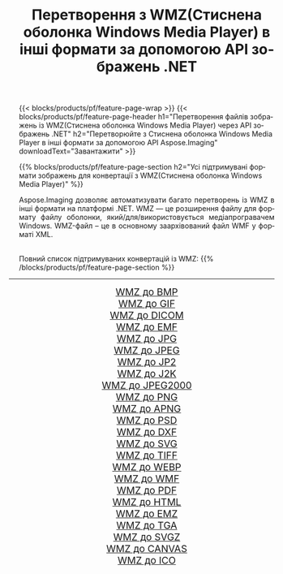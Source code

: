 ﻿---
title: Перетворення з WMZ(Стиснена оболонка Windows Media Player) в інші формати за допомогою API зображень .NET 
weight: 3920
url: /uk/net/conversion/from/wmz 
lang: uk
langdirlevel: 2
locales: zh-hans,ja,it,ru,de,es,fr,nl,id,lt,pl,pt,vi,tr,ko,zh-hant,ar,hi,th,sv,cs,uk,he
description: За допомогою Aspose.Imaging ви можете легко конвертувати з WMZ(Стиснена оболонка Windows Media Player) в інші формати
---

{{< blocks/products/pf/feature-page-wrap >}}
{{< blocks/products/pf/feature-page-header h1="Перетворення файлів зображень із WMZ(Стиснена оболонка Windows Media Player) через API зображень .NET" h2="Перетворюйте з Стиснена оболонка Windows Media Player в інші формати за допомогою API Aspose.Imaging" downloadText="Завантажити" >}}


{{% blocks/products/pf/feature-page-section  h2="Усі підтримувані формати зображень для конвертації з WMZ(Стиснена оболонка Windows Media Player)" %}}
<p align=justify>Aspose.Imaging дозволяє автоматизувати багато перетворень із WMZ в інші формати на платформі .NET. WMZ — це розширення файлу для формату файлу оболонки, який/для/використовується медіапрогравачем Windows. WMZ-файл – це в основному заархівований файл WMF у форматі XML.</p>
<br/>
Повний список підтримуваних конвертацій із WMZ:
{{% /blocks/products/pf/feature-page-section %}}
<div class="container-fluid productfamilypage bg-gray">
    <div class="convertypes bg-gray agp-content section">
        <div class="container">
		<hr style="margin-left:-20px;"/>
		<div class="row other-converters" style="gap: 10px;font-size: 19px;text-align:center;">
		    <div class='col-md-2 other-converter remove-lp remove-rp'><a href="/imaging/uk/net/conversion/wmz-to-bmp" style="padding:15px;">WMZ до BMP</a></div><div class='col-md-2 other-converter remove-lp remove-rp'><a href="/imaging/uk/net/conversion/wmz-to-gif" style="padding:15px;">WMZ до GIF</a></div><div class='col-md-2 other-converter remove-lp remove-rp'><a href="/imaging/uk/net/conversion/wmz-to-dicom" style="padding:15px;">WMZ до DICOM</a></div><div class='col-md-2 other-converter remove-lp remove-rp'><a href="/imaging/uk/net/conversion/wmz-to-emf" style="padding:15px;">WMZ до EMF</a></div><div class='col-md-2 other-converter remove-lp remove-rp'><a href="/imaging/uk/net/conversion/wmz-to-jpg" style="padding:15px;">WMZ до JPG</a></div><div class='col-md-2 other-converter remove-lp remove-rp'><a href="/imaging/uk/net/conversion/wmz-to-jpeg" style="padding:15px;">WMZ до JPEG</a></div><div class='col-md-2 other-converter remove-lp remove-rp'><a href="/imaging/uk/net/conversion/wmz-to-jp2" style="padding:15px;">WMZ до JP2</a></div><div class='col-md-2 other-converter remove-lp remove-rp'><a href="/imaging/uk/net/conversion/wmz-to-j2k" style="padding:15px;">WMZ до J2K</a></div><div class='col-md-2 other-converter remove-lp remove-rp'><a href="/imaging/uk/net/conversion/wmz-to-jpeg2000" style="padding:15px;">WMZ до JPEG2000</a></div><div class='col-md-2 other-converter remove-lp remove-rp'><a href="/imaging/uk/net/conversion/wmz-to-png" style="padding:15px;">WMZ до PNG</a></div><div class='col-md-2 other-converter remove-lp remove-rp'><a href="/imaging/uk/net/conversion/wmz-to-apng" style="padding:15px;">WMZ до APNG</a></div><div class='col-md-2 other-converter remove-lp remove-rp'><a href="/imaging/uk/net/conversion/wmz-to-psd" style="padding:15px;">WMZ до PSD</a></div><div class='col-md-2 other-converter remove-lp remove-rp'><a href="/imaging/uk/net/conversion/wmz-to-dxf" style="padding:15px;">WMZ до DXF</a></div><div class='col-md-2 other-converter remove-lp remove-rp'><a href="/imaging/uk/net/conversion/wmz-to-svg" style="padding:15px;">WMZ до SVG</a></div><div class='col-md-2 other-converter remove-lp remove-rp'><a href="/imaging/uk/net/conversion/wmz-to-tiff" style="padding:15px;">WMZ до TIFF</a></div><div class='col-md-2 other-converter remove-lp remove-rp'><a href="/imaging/uk/net/conversion/wmz-to-webp" style="padding:15px;">WMZ до WEBP</a></div><div class='col-md-2 other-converter remove-lp remove-rp'><a href="/imaging/uk/net/conversion/wmz-to-wmf" style="padding:15px;">WMZ до WMF</a></div><div class='col-md-2 other-converter remove-lp remove-rp'><a href="/imaging/uk/net/conversion/wmz-to-pdf" style="padding:15px;">WMZ до PDF</a></div><div class='col-md-2 other-converter remove-lp remove-rp'><a href="/imaging/uk/net/conversion/wmz-to-html" style="padding:15px;">WMZ до HTML</a></div><div class='col-md-2 other-converter remove-lp remove-rp'><a href="/imaging/uk/net/conversion/wmz-to-emz" style="padding:15px;">WMZ до EMZ</a></div><div class='col-md-2 other-converter remove-lp remove-rp'><a href="/imaging/uk/net/conversion/wmz-to-tga" style="padding:15px;">WMZ до TGA</a></div><div class='col-md-2 other-converter remove-lp remove-rp'><a href="/imaging/uk/net/conversion/wmz-to-svgz" style="padding:15px;">WMZ до SVGZ</a></div><div class='col-md-2 other-converter remove-lp remove-rp'><a href="/imaging/uk/net/conversion/wmz-to-canvas" style="padding:15px;">WMZ до CANVAS</a></div><div class='col-md-2 other-converter remove-lp remove-rp'><a href="/imaging/uk/net/conversion/wmz-to-ico" style="padding:15px;">WMZ до ICO</a></div>
                </div>
        </div>
    </div>
</div>
<br/>

